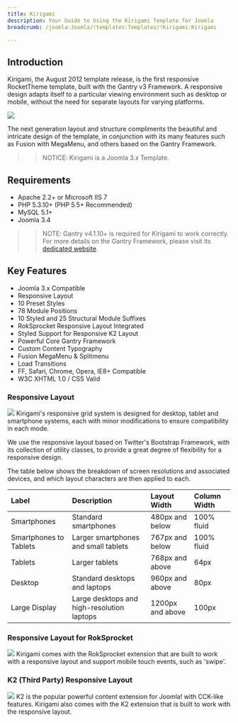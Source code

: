 ```yaml
---
title: Kirigami
description: Your Guide to Using the Kirigami Template for Joomla
breadcrumb: /joomla:Joomla/!templates:Templates/!Kirigami:Kirigami

---
```


Introduction
-----
Kirigami, the August 2012 template release, is the first responsive RocketTheme template, built with the Gantry v3 Framework. A responsive design adapts itself to a particular viewing environment such as desktop or mobile, without the need for separate layouts for varying platforms.

![][kirigami]

The next generation layout and structure compliments the beautiful and intricate design of the template, in conjunction with its many features such as Fusion with MegaMenu, and others based on the Gantry Framework.

>> NOTICE: Kirigami is a Joomla 3.x Template.

Requirements
-----
* Apache 2.2+ or Microsoft IIS 7
* PHP 5.3.10+ (PHP 5.5+ Recommended)
* MySQL 5.1+
* Joomla 3.4

>> NOTE: Gantry v4.1.10+ is required for Kirigami to work correctly. For more details on the Gantry Framework, please visit its [dedicated website](http://gantry.org).

Key Features
-----
* Joomla 3.x Compatible
* Responsive Layout
* 10 Preset Styles
* 78 Module Positions
* 10 Styled and 25 Structural Module Suffixes
* RokSprocket Responsive Layout Integrated
* Styled Support for Responsive K2 Layout
* Powerful Core Gantry Framework
* Custom Content Typography
* Fusion MegaMenu & Splitmenu
* Load Transitions
* FF, Safari, Chrome, Opera, IE8+ Compatible
* W3C XHTML 1.0 / CSS Valid

### Responsive Layout
![][responsive]
Kirigami's responsive grid system is designed for desktop, tablet and smartphone systems, each with minor modifications to ensure compatibility in each mode.

We use the responsive layout based on Twitter's Bootstrap Framework, with its collection of utility classes, to provide a great degree of flexibility for a responsive design.

The table below shows the breakdown of screen resolutions and associated devices, and which layout characters are then applied to each.

| Label                  | Description                                | Layout Width     | Column Width |  
| :--------------------- | :----------------------------------------- | :--------------- | :----------- |  
| Smartphones            | Standard smartphones                       | 480px and below  | 100% fluid   |  
| Smartphones to Tablets | Larger smartphones and small tablets       | 767px and below  | 100% fluid   |  
| Tablets                | Larger tablets                             | 768px and above  | 64px         |  
| Desktop                | Standard desktops and laptops              | 960px and above  | 80px         |  
| Large Display          | Large desktops and high-resolution laptops | 1200px and above | 100px        | 

### Responsive Layout for RokSprocket
![][roksprocket]
Kirigami comes with the RokSprocket extension that are built to work with a responsive layout and support mobile touch events, such as 'swipe'.

### K2 (Third Party) Responsive Layout
![][k2]
K2 is the popular powerful content extension for Joomla! with CCK-like features. Kirigami also comes with the K2 extension that is built to work with the responsive layout.

[gantry]: http://gantry.org
[kirigami]: assets/kirigami2.jpeg
[responsive]: assets/responsive.jpg
[roksprocket]: assets/roksprocket.jpg
[filezilla]: https://filezilla-project.org
[launcher]: ../../start/rocketlauncher.md
[strips]: assets/strips.jpg
[k2]: assets/k2.jpg
